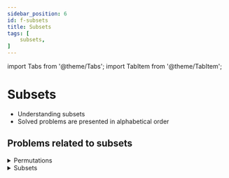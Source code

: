 ```yaml
---
sidebar_position: 6 
id: f-subsets 
title: Subsets
tags: [
    subsets,
]
---
```


import Tabs from '@theme/Tabs';
import TabItem from '@theme/TabItem';

# Subsets

- Understanding subsets 
- Solved problems are presented in alphabetical order

## Problems related to subsets 

<details> 
<summary> Permutations </summary> 

### [↗ Permutations](../algorithms/c-recursion.mdx)

</details>

<details> 
<summary> Subsets </summary> 

### [↗ Subsets](../algorithms/c-recursion.mdx)

</details>
